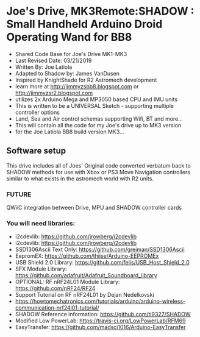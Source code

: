 # Joe's Drive, MK3Remote:SHADOW :  Small Handheld Arduino Droid Operating Wand for BB8
* Shared Code Base for Joe's Drive MK1-MK3 
* Last Revised Date: 03/21/2019
* Written By: Joe Latiola
* Adapted to Shadow by: James VanDusen
* Inspired by KnightShade for R2 Astromech development
* learn more at http://jimmyzsbb8.blogspot.com or http://jimmyzsr2.blogspot.com
* utilizes 2x Arduino Mega and MP3050 based CPU and IMU units
* This is written to be a UNIVERSAL Sketch - supporting multiple controller options
* Land, Sea and Air control schemas supporting Wifi, BT and more...
* This will contain all the code for my Joe's drive up to MK3 version
* for the Joe Latiola BB8 build version MK3...


## Software setup
This drive includes all of Joes' Original code converted verbatum back to SHADOW methods for use with Xbox or PS3 Move Navigation controllers similar to what exists in the astromech world with R2 units.

### FUTURE
QWiiC integration between Drive, MPU and SHADOW controller cards

###  You will need libraries:
* i2cdevlib: https://github.com/jrowberg/i2cdevlib
* i2cdevlib: https://github.com/jrowberg/i2cdevlib
* SSD1306Ascii Text Only: https://github.com/greiman/SSD1306Ascii
* EepromEX: https://github.com/thijse/Arduino-EEPROMEx
* USB Shield 2.0 Library: https://github.com/felis/USB_Host_Shield_2.0
* SFX Module Library: https://github.com/adafruit/Adafruit_Soundboard_library
* OPTIONAL: RF nRF24L01 Module Library: https://github.com/nRF24/RF24
* Support Tutorial on RF nRF24L01 by Dejan Nedelkovski
* https://howtomechatronics.com/tutorials/arduino/arduino-wireless-communication-nrf24l01-tutorial/
* SHADOW Reference information: https://github.com/ti9327/SHADOW
* Modified Low PowerLab: https://travis-ci.org/LowPowerLab/RFM69  
* EasyTransfer: https://github.com/madsci1016/Arduino-EasyTransfer

